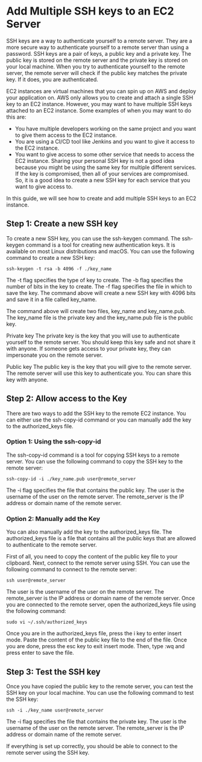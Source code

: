 # Add Multiple SSH keys to an EC2 Server


SSH keys are a way to authenticate yourself to a remote server. They are a more secure way to authenticate yourself to a remote server than using a password. SSH keys are a pair of keys, a public key and a private key. The public key is stored on the remote server and the private key is stored on your local machine. When you try to authenticate yourself to the remote server, the remote server will check if the public key matches the private key. If it does, you are authenticated.

EC2 instances are virtual machines that you can spin up on AWS and deploy your application on. AWS only allows you to create and attach a single SSH key to an EC2 instance. However, you may want to have multiple SSH keys attached to an EC2 instance. Some examples of when you may want to do this are:

- You have multiple developers working on the same project and you want to give them access to the EC2 instance.
- You are using a CI/CD tool like Jenkins and you want to give it access to the EC2 instance.
- You want to give access to some other service that needs to access the EC2 instance.
Sharing your personal SSH key is not a good idea because you might be using the same key for multiple different services. If the key is compromised, then all of your services are compromised. So, it is a good idea to create a new SSH key for each service that you want to give access to.

In this guide, we will see how to create and add multiple SSH keys to an EC2 instance.

## Step 1: Create a new SSH key
To create a new SSH key, you can use the ssh-keygen command. The ssh-keygen command is a tool for creating new authentication keys. It is available on most Linux distributions and macOS. You can use the following command to create a new SSH key:

```ssh-keygen -t rsa -b 4096 -f ./key_name  ```

The -t flag specifies the type of key to create. The -b flag specifies the number of bits in the key to create. The -f flag specifies the file in which to save the key. The command above will create a new SSH key with 4096 bits and save it in a file called key_name.

The command above will create two files, key_name and key_name.pub. The key_name file is the private key and the key_name.pub file is the public key.

Private key
The private key is the key that you will use to authenticate yourself to the remote server. You should keep this key safe and not share it with anyone. If someone gets access to your private key, they can impersonate you on the remote server.

Public key
The public key is the key that you will give to the remote server. The remote server will use this key to authenticate you. You can share this key with anyone.

## Step 2: Allow access to the Key
There are two ways to add the SSH key to the remote EC2 instance. You can either use the ssh-copy-id command or you can manually add the key to the authorized_keys file.

### Option 1: Using the ssh-copy-id
The ssh-copy-id command is a tool for copying SSH keys to a remote server. You can use the following command to copy the SSH key to the remote server:

```ssh-copy-id -i ./key_name.pub user@remote_server``` 

The -i flag specifies the file that contains the public key. The user is the username of the user on the remote server. The remote_server is the IP address or domain name of the remote server.

### Option 2: Manually add the Key
You can also manually add the key to the authorized_keys file. The authorized_keys file is a file that contains all the public keys that are allowed to authenticate to the remote server.

First of all, you need to copy the content of the public key file to your clipboard. Next, connect to the remote server using SSH. You can use the following command to connect to the remote server:

```ssh user@remote_server```


The user is the username of the user on the remote server. The remote_server is the IP address or domain name of the remote server. Once you are connected to the remote server, open the authorized_keys file using the following command:

```sudo vi ~/.ssh/authorized_keys```

Once you are in the authorized_keys file, press the i key to enter insert mode. Paste the content of the public key file to the end of the file. Once you are done, press the esc key to exit insert mode. Then, type :wq and press enter to save the file.

## Step 3: Test the SSH key
Once you have copied the public key to the remote server, you can test the SSH key on your local machine. You can use the following command to test the SSH key:

```ssh -i ./key_name user@remote_server```

The -i flag specifies the file that contains the private key. The user is the username of the user on the remote server. The remote_server is the IP address or domain name of the remote server.

If everything is set up correctly, you should be able to connect to the remote server using the SSH key.
